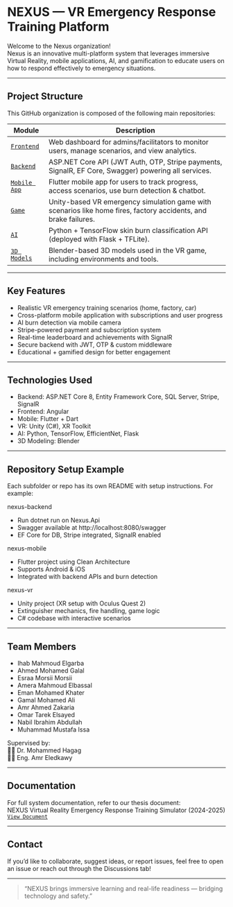 # NEXUS — VR Emergency Response Training Platform

Welcome to the Nexus organization!  
Nexus is an innovative multi-platform system that leverages immersive Virtual Reality, mobile applications, AI, and gamification to educate users on how to respond effectively to emergency situations.

---

## Project Structure

This GitHub organization is composed of the following main repositories:

| Module         | Description                                                                 |
|----------------|-----------------------------------------------------------------------------|
| [`Frontend`](https://github.com/CS-Nexus/Frontend)   | Web dashboard for admins/facilitators to monitor users, manage scenarios, and view analytics. |
| [`Backend`](https://github.com/CS-Nexus/Backend)     | ASP.NET Core API (JWT Auth, OTP, Stripe payments, SignalR, EF Core, Swagger) powering all services. |
| [`Mobile App`](https://github.com/CS-Nexus/Flutter)       | Flutter mobile app for users to track progress, access scenarios, use burn detection & chatbot. |
| [`Game`](https://github.com/CS-Nexus/Unity)               | Unity-based VR emergency simulation game with scenarios like home fires, factory accidents, and brake failures. |
| [`AI`](https://github.com/CS-Nexus/AI)               | Python + TensorFlow skin burn classification API (deployed with Flask + TFLite). |
| [`3D Models`](https://github.com/CS-Nexus/Models)   | Blender-based 3D models used in the VR game, including environments and tools. |

---

## Key Features

- Realistic VR emergency training scenarios (home, factory, car)
- Cross-platform mobile application with subscriptions and user progress
- AI burn detection via mobile camera
- Stripe-powered payment and subscription system
- Real-time leaderboard and achievements with SignalR
- Secure backend with JWT, OTP & custom middleware
- Educational + gamified design for better engagement

---

## Technologies Used

- Backend: ASP.NET Core 8, Entity Framework Core, SQL Server, Stripe, SignalR
- Frontend: Angular
- Mobile: Flutter + Dart
- VR: Unity (C#), XR Toolkit
- AI: Python, TensorFlow, EfficientNet, Flask
- 3D Modeling: Blender

---

## Repository Setup Example

Each subfolder or repo has its own README with setup instructions. For example:

nexus-backend

- Run dotnet run on Nexus.Api
- Swagger available at http://localhost:8080/swagger
- EF Core for DB, Stripe integrated, SignalR enabled

nexus-mobile

- Flutter project using Clean Architecture
- Supports Android & iOS
- Integrated with backend APIs and burn detection

nexus-vr

- Unity project (XR setup with Oculus Quest 2)
- Extinguisher mechanics, fire handling, game logic
- C# codebase with interactive scenarios

---

## Team Members

- Ihab Mahmoud Elgarba
- Ahmed Mohamed Galal
- Esraa Morsii Morsii
- Amera Mahmoud Elbassal
- Eman Mohamed Khater
- Gamal Mohamed Ali
- Amr Ahmed Zakaria
- Omar Tarek Elsayed
- Nabil Ibrahim Abdullah
- Muhammad Mustafa Issa

Supervised by:  
👨‍🏫 Dr. Mohammed Hagag  
👨‍💻 Eng. Amr Eledkawy

---

## Documentation

For full system documentation, refer to our thesis document:  
NEXUS Virtual Reality Emergency Response Training Simulator (2024-2025) [`View Document`](https://docs.google.com/document/d/15YzIrUXmQd7e1RX9zLtkyqSpPuvoD0HX07LT_y08vpA/edit?usp=sharing)

---

## Contact

If you’d like to collaborate, suggest ideas, or report issues, feel free to open an issue or reach out through the Discussions tab!

---

> “NEXUS brings immersive learning and real-life readiness — bridging technology and safety.”
